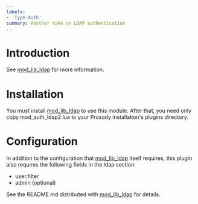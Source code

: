 ```yaml
---
labels:
- 'Type-Auth'
summary: Another take on LDAP authentication
...
```


Introduction
============

See [mod\_lib\_ldap](mod_lib_ldap.md) for more information.

Installation
============

You must install [mod\_lib\_ldap](mod_lib_ldap.md) to use this module.
After that, you need only copy mod\_auth\_ldap2.lua to your Prosody
installation's plugins directory.

Configuration
=============

In addition to the configuration that [mod\_lib\_ldap](mod_lib_ldap.md)
itself requires, this plugin also requires the following fields in the
ldap section:

-   user.filter
-   admin (optional)

See the README.md distributed with [mod\_lib\_ldap](mod_lib_ldap.md) for
details.
